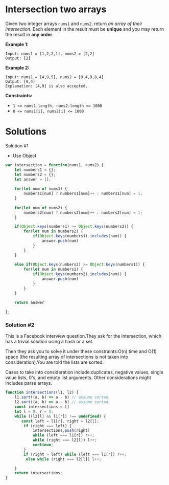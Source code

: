 # Intersection two arrays

Given two integer arrays `nums1` and `nums2`, return *an array of their intersection*. Each element in the result must be **unique** and you may return the result in **any order**.

**Example 1:**

```
Input: nums1 = [1,2,2,1], nums2 = [2,2]
Output: [2]

```

**Example 2:**

```
Input: nums1 = [4,9,5], nums2 = [9,4,9,8,4]
Output: [9,4]
Explanation: [4,9] is also accepted.

```

**Constraints:**

- `1 <= nums1.length, nums2.length <= 1000`
- `0 <= nums1[i], nums2[i] <= 1000`

# Solutions

Solution #1

- Use Object

```jsx
var intersection = function(nums1, nums2) {
    let numbers1 = {};
    let numbers2 = {};
    let answer = [];
    
    for(let num of nums1) {
        numbers1[num] ? numbers1[num]++ : numbers1[num] = 1;
    }
    
    for(let num of nums2) {
        numbers2[num] ? numbers2[num]++ : numbers2[num] = 1;
    }

    if(Object.keys(numbers1) >= Object.keys(numbers2)) {
        for(let num in numbers2) {
            if(Object.keys(numbers1).includes(num)) {
                answer.push(num)
            }
        } 
    }
    
    else if(Object.keys(numbers2) >= Object.keys(numbers1)) {
        for(let num in numbers1) {
            if(Object.keys(numbers2).includes(num)) {
                answer.push(num)
            }
        } 
    }
    
    return answer

};
```

### Solution #2

This is a Facebook interview question.They ask for the intersection, which has a trivial solution using a hash or a set.

Then they ask you to solve it under these constraints:O(n) time and O(1) space (the resulting array of intersections is not taken into consideration).You are told the lists are sorted.

Cases to take into consideration include:duplicates, negative values, single value lists, 0's, and empty list arguments. Other considerations might includes parse arrays.

```jsx
function intersections(l1, l2) {
    l1.sort((a, b) => a - b) // assume sorted
    l2.sort((a, b) => a - b) // assume sorted
    const intersections = []
    let l = 0, r = 0;
    while ((l2[l] && l1[r]) !== undefined) {
       const left = l1[r], right = l2[l];
        if (right === left) {
            intersections.push(right)
            while (left === l1[r]) r++;
            while (right === l2[l]) l++;
            continue;
        }
        if (right > left) while (left === l1[r]) r++;
         else while (right === l2[l]) l++;

    }
    return intersections;
}
```